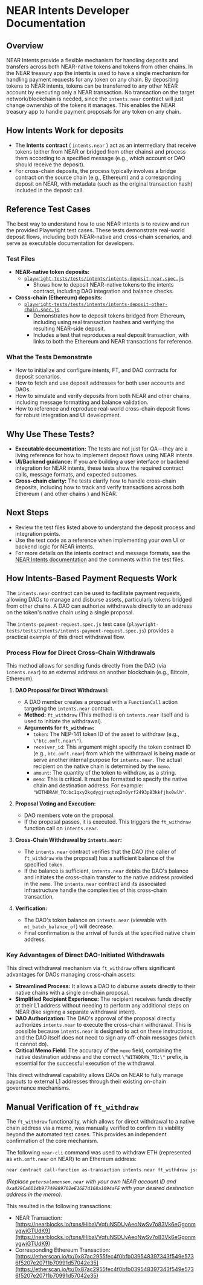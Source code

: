 # NEAR Intents Developer Documentation

## Overview

NEAR Intents provide a flexible mechanism for handling deposits and transfers across both NEAR-native tokens and tokens from other chains. In the NEAR treasury app the intents is used to have a single mechanism for handling payment requests for any token on any chain. By depositing tokens to NEAR intents, tokens can be transferred to any other NEAR account by executing only a NEAR transaction. No transaction on the target network/blockchain is needed, since the `intents.near` contract will just change ownership of the tokens it manages. This enables the NEAR treasury app to handle payment proposals for any token on any chain.

## How Intents Work for deposits

- The **Intents contract** ( `intents.near` ) act as an intermediary that receive tokens (either from NEAR or bridged from other chains) and process them according to a specified message (e.g., which account or DAO should receive the deposit).
- For cross-chain deposits, the process typically involves a bridge contract on the source chain (e.g., Ethereum) and a corresponding deposit on NEAR, with metadata (such as the original transaction hash) included in the deposit call.

## Reference Test Cases

The best way to understand how to use NEAR intents is to review and run the provided Playwright test cases. These tests demonstrate real-world deposit flows, including both NEAR-native and cross-chain scenarios, and serve as executable documentation for developers.

### Test Files

- **NEAR-native token deposits:**
  - [`playwright-tests/tests/intents/intents-deposit-near.spec.js`](../../playwright-tests/tests/intents/intents-deposit-near.spec.js)
    - Shows how to deposit NEAR-native tokens to the intents contract, including DAO integration and balance checks.
- **Cross-chain (Ethereum) deposits:**
  - [`playwright-tests/tests/intents/intents-deposit-other-chain.spec.js`](../../playwright-tests/tests/intents/intents-deposit-other-chain.spec.js)
    - Demonstrates how to deposit tokens bridged from Ethereum, including using real transaction hashes and verifying the resulting NEAR-side deposit.
    - Includes a test that reproduces a real deposit transaction, with links to both the Ethereum and NEAR transactions for reference.

### What the Tests Demonstrate

- How to initialize and configure intents, FT, and DAO contracts for deposit scenarios.
- How to fetch and use deposit addresses for both user accounts and DAOs.
- How to simulate and verify deposits from both NEAR and other chains, including message formatting and balance validation.
- How to reference and reproduce real-world cross-chain deposit flows for robust integration and UI development.

## Why Use These Tests?

- **Executable documentation:** The tests are not just for QA—they are a living reference for how to implement deposit flows using NEAR intents.
- **UI/Backend guidance:** If you are building a user interface or backend integration for NEAR intents, these tests show the required contract calls, message formats, and expected outcomes.
- **Cross-chain clarity:** The tests clarify how to handle cross-chain deposits, including how to track and verify transactions across both Ethereum ( and other chains ) and NEAR.

## Next Steps

- Review the test files listed above to understand the deposit process and integration points.
- Use the test code as a reference when implementing your own UI or backend logic for NEAR intents.
- For more details on the intents contract and message formats, see the [NEAR Intents documentation](https://docs.near.org/tutorials/intents/deposit) and the comments within the test files.

## How Intents-Based Payment Requests Work

The `intents.near` contract can be used to facilitate payment requests, allowing DAOs to manage and disburse assets, particularly tokens bridged from other chains. A DAO can authorize withdrawals directly to an address on the token\'s native chain using a single proposal.

The `intents-payment-request.spec.js` test case (`playwright-tests/tests/intents/intents-payment-request.spec.js`) provides a practical example of this direct withdrawal flow.

### Process Flow for Direct Cross-Chain Withdrawals

This method allows for sending funds directly from the DAO (via `intents.near`) to an external address on another blockchain (e.g., Bitcoin, Ethereum).

1.  **DAO Proposal for Direct Withdrawal:**
    *   A DAO member creates a proposal with a `FunctionCall` action targeting the `intents.near` contract.
    *   **Method:** `ft_withdraw` (This method is on `intents.near` itself and is used to initiate the withdrawal).
    *   **Arguments for `ft_withdraw`:**
        *   `token`: The NEP-141 token ID of the asset to withdraw (e.g., `\"btc.omft.near\"`).
        *   `receiver_id`: This argument might specify the token contract ID (e.g., `btc.omft.near`) from which the withdrawal is being made or serve another internal purpose for `intents.near`. The actual recipient on the native chain is determined by the `memo`.
        *   `amount`: The quantity of the token to withdraw, as a string.
        *   `memo`: This is critical. It must be formatted to specify the native chain and destination address. For example: `"WITHDRAW_TO:bc1qxy2kgdygjrsqtzq2n0yrf2493p83kkfjhx0wlh"`.

2.  **Proposal Voting and Execution:**
    *   DAO members vote on the proposal.
    *   If the proposal passes, it is executed. This triggers the `ft_withdraw` function call on `intents.near`.

3.  **Cross-Chain Withdrawal by `intents.near`:**
    *   The `intents.near` contract verifies that the DAO (the caller of `ft_withdraw` via the proposal) has a sufficient balance of the specified `token`.
    *   If the balance is sufficient, `intents.near` debits the DAO\'s balance and initiates the cross-chain transfer to the native address provided in the `memo`. The `intents.near` contract and its associated infrastructure handle the complexities of this cross-chain transaction.

4.  **Verification:**
    *   The DAO\'s token balance on `intents.near` (viewable with `mt_batch_balance_of`) will decrease.
    *   Final confirmation is the arrival of funds at the specified native chain address.

### Key Advantages of Direct DAO-Initiated Withdrawals

This direct withdrawal mechanism via `ft_withdraw` offers significant advantages for DAOs managing cross-chain assets:

*   **Streamlined Process:** It allows a DAO to disburse assets directly to their native chains with a single on-chain proposal.
*   **Simplified Recipient Experience:** The recipient receives funds directly at their L1 address without needing to perform any additional steps on NEAR (like signing a separate withdrawal intent).
*   **DAO Authorization:** The DAO\'s approval of the proposal directly authorizes `intents.near` to execute the cross-chain withdrawal. This is possible because `intents.near` is designed to act on these instructions, and the DAO itself does not need to sign any off-chain messages (which it cannot do).
*   **Critical Memo Field:** The accuracy of the `memo` field, containing the native destination address and the correct `\"WITHDRAW_TO:\"` prefix, is essential for the successful execution of the withdrawal.

This direct withdrawal capability allows DAOs on NEAR to fully manage payouts to external L1 addresses through their existing on-chain governance mechanisms.

## Manual Verification of `ft_withdraw`

The `ft_withdraw` functionality, which allows for direct withdrawal to a native chain address via a memo, was manually verified to confirm its viability beyond the automated test cases. This provides an independent confirmation of the core mechanism.

The following `near-cli` command was used to withdraw ETH (represented as `eth.omft.near` on NEAR) to an Ethereum address:
```bash
near contract call-function as-transaction intents.near ft_withdraw json-args '{"receiver_id": "eth.omft.near", "amount": "10000000000000000", "token": "eth.omft.near", "memo": "WITHDRAW_TO:0xa029Ca6D14b97749889702eE16E7d168a1094aFE"}' prepaid-gas '100.0 Tgas' attached-deposit '1 yoctoNEAR' sign-as petersalomonsen.near network-config mainnet sign-with-keychain send
```
*(Replace `petersalomonsen.near` with your own NEAR account ID and `0xa029Ca6D14b97749889702eE16E7d168a1094aFE` with your desired destination address in the memo).*

This resulted in the following transactions:
*   NEAR Transaction: [https://nearblocks.io/txns/HibaVVqfuNSDUyAeoNwSv7o83Vk6eGgonmygwiGTUdK9](https://nearblocks.io/txns/HibaVVqfuNSDUyAeoNwSv7o83Vk6eGgonmygwiGTUdK9)
*   Corresponding Ethereum Transaction: [https://etherscan.io/tx/0x87ac2955fec4f0bfb039548397343f549e5736f5207e207f1b70991d57042e35](https://etherscan.io/tx/0x87ac2955fec4f0bfb039548397343f549e5736f5207e207f1b70991d57042e35)

